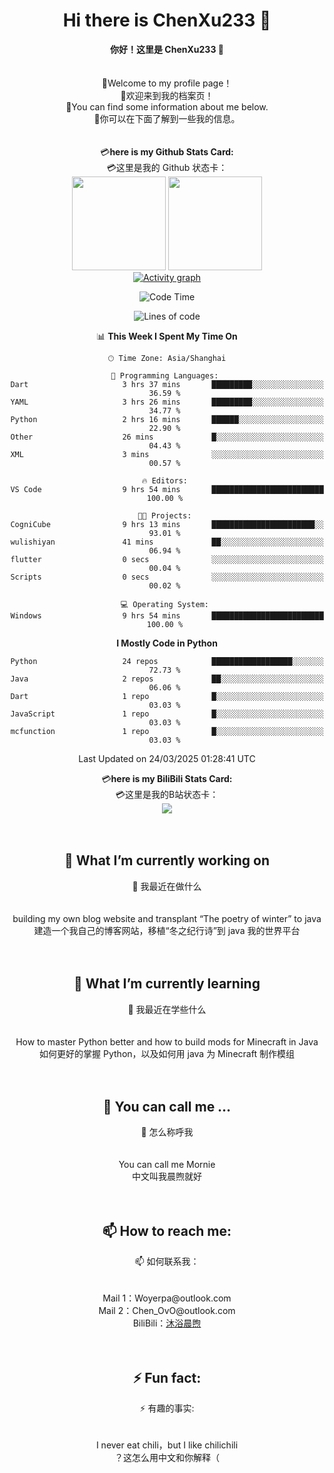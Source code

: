<div align="center"> <h1><b>Hi there is ChenXu233 👋 </b></h1> </div>
<div align="center"> <b>你好！这里是 ChenXu233 👋 </b></div>
<br> </br>

<div align="center"> 📃Welcome to my profile page！ </div>
<div align="center"> 📃欢迎来到我的档案页！ </div>
<div align="center"> 📖You can find some information about me below. </div>
<div align="center"> 📖你可以在下面了解到一些我的信息。 </div>
<br> </br>

<div align="center"> 💳<b>here is my Github Stats Card: </b></div>
<div align="center"> 💳这里是我的 Github 状态卡： </div>
<div align="center"> <img height="150px" src="https://github-readme-stats.vercel.app/api?username=ChenXu233&hide_title=true&hide_border=true&show_icons=trueline_height=21&text_color=000&icon_color=000&bg_color=0,4dfcff,c2e9fb,a1c4fd&theme=graywhite" /> <img height="150px" src="https://github-readme-stats.vercel.app/api/top-langs/?username=ChenXu233&hide_title=false&hide_border=true&layout=compact&langs_count=6&text_color=000&icon_color=fff&bg_color=0,a1c4fd,c2e9fb,4dfcff&theme=graywhite" /> </div>
<div align="center">
  <a href="https://github.com/ashutosh00710/github-readme-activity-graph">
    <img src="https://github-readme-activity-graph.vercel.app/graph?username=ChenXu233&theme=xcode&hide_border=true" alt="Activity graph">
</a>
</div>

<div align="center">
 
<!--START_SECTION:waka-->
![Code Time](http://img.shields.io/badge/Code%20Time-202%20hrs%2031%20mins-blue)

![Lines of code](https://img.shields.io/badge/From%20Hello%20World%20I%27ve%20Written-215.2%20thousand%20lines%20of%20code-blue)

📊 **This Week I Spent My Time On** 

```text
🕑︎ Time Zone: Asia/Shanghai

💬 Programming Languages: 
Dart                     3 hrs 37 mins       █████████░░░░░░░░░░░░░░░░   36.59 % 
YAML                     3 hrs 26 mins       █████████░░░░░░░░░░░░░░░░   34.77 % 
Python                   2 hrs 16 mins       ██████░░░░░░░░░░░░░░░░░░░   22.90 % 
Other                    26 mins             █░░░░░░░░░░░░░░░░░░░░░░░░   04.43 % 
XML                      3 mins              ░░░░░░░░░░░░░░░░░░░░░░░░░   00.57 % 

🔥 Editors: 
VS Code                  9 hrs 54 mins       █████████████████████████   100.00 % 

🐱‍💻 Projects: 
CogniCube                9 hrs 13 mins       ███████████████████████░░   93.01 % 
wulishiyan               41 mins             ██░░░░░░░░░░░░░░░░░░░░░░░   06.94 % 
flutter                  0 secs              ░░░░░░░░░░░░░░░░░░░░░░░░░   00.04 % 
Scripts                  0 secs              ░░░░░░░░░░░░░░░░░░░░░░░░░   00.02 % 

💻 Operating System: 
Windows                  9 hrs 54 mins       █████████████████████████   100.00 % 
```

**I Mostly Code in Python** 

```text
Python                   24 repos            ██████████████████░░░░░░░   72.73 % 
Java                     2 repos             ██░░░░░░░░░░░░░░░░░░░░░░░   06.06 % 
Dart                     1 repo              █░░░░░░░░░░░░░░░░░░░░░░░░   03.03 % 
JavaScript               1 repo              █░░░░░░░░░░░░░░░░░░░░░░░░   03.03 % 
mcfunction               1 repo              █░░░░░░░░░░░░░░░░░░░░░░░░   03.03 % 
```




 Last Updated on 24/03/2025 01:28:41 UTC
<!--END_SECTION:waka-->
</div>

<div align="center"> 💳<b>here is my BiliBili Stats Card: </b></div>
<div align="center"> 💳这里是我的B站状态卡： </div>
<div align="center"> <img src="https://stats.justsong.cn/api/bilibili/?id=382043394&theme=prussian" /> </div>
<br> </br>

<div align="center"> <h2> 🔭 What I’m currently working on  </h2> </div>
<div align="center"> 🔭 我最近在做什么 </div>
<br> </br>
<div align="center"> building my own blog website and transplant “The poetry of winter” to java</div>
<div align="center"> 建造一个我自己的博客网站，移植“冬之纪行诗”到 java 我的世界平台 </s> </div>
<br> </br>

<div align="center"> <h2> 🌱 What I’m currently learning </h2> </div>
<div align="center"> 🌱 我最近在学些什么 </div>
<br> </br>
<div align="center"> How to master Python better and how to build mods for Minecraft in Java </div>
<div align="center"> 如何更好的掌握 Python，以及如何用 java 为 Minecraft 制作模组 </div>
<br> </br>
<div align="center"> <h2> 💬 You can call me …  </h2> </div>
<div align="center"> 💬 怎么称呼我 </div>
<br> </br>
<div align="center"> You can call me Mornie </div>
<div align="center"> 中文叫我晨煦就好 </div>
<br> </br>
<!-- <div align="center"> <h2> 😄 Pronouns:  </h2> </div>
<div align="center"> 😄 代词 </div>
<br> </br>
<div align="center"> they/them </div>
<div align="center"> 中文中可以使用：ta </div>
<div align="center"> （注：中文由于没有多性别指向的词，但有 "ta" 这种网络语言用于指代性别未知的人） </div>
<div align="center"> after a lifetime of being at war with my gender l've decided to embrace myself for who l am, inside and out... --Sam Smith </div>
<div align="center"> 在与自己的性别斗争了一辈子之后，我决定从内到外地接受真实的自己。 --Sam Smith </div>
<br> </br> -->

<div align="center"> <h2> 📫 How to reach me:  </h2> </div>
<div align="center"> 📫 如何联系我： </div>
<br> </br>
<div align="center"> Mail 1：Woyerpa@outlook.com </div>
<div align="center"> Mail 2：Chen_OvO@outlook.com </div>
<div align="center"> BiliBili：<a href="https://space.bilibili.com/382043394/">沐浴晨煦</a> </div>
<br> </br>

<div align="center"> <h2> ⚡ Fun fact:  </h2> </div>
<div align="center"> ⚡ 有趣的事实: </div>
<br> </br>
<div align="center"> I never eat chili，but I like chilichili </div>
<div align="center"> ？这怎么用中文和你解释（ </div>
<!--
**ChenXu233/ChenXu233** is a ✨ _special_ ✨ repository because its `README.md` (this file) appears on your GitHub profile.

Here are some ideas to get you started:

- 🔭 I’m currently working on ...
- 🌱 I’m currently learning ...
- 👯 I’m looking to collaborate on ...
- 🤔 I’m looking for help with ...
- 💬 Ask me about ...
- 📫 How to reach me: ...
- 😄 Pronouns: ...
- ⚡ Fun fact: ...


<div align="center"> <h2> ⚡ Fun fact:  </h2> </div>
<div align="center"> ⚡ 有趣的事实: </div>
<br> </br>
<div align="center">  </div>
-->
